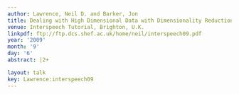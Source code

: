 ```yaml
---
author: Lawrence, Neil D. and Barker, Jon
title: Dealing with High Dimensional Data with Dimensionality Reduction
venue: Interspeech Tutorial, Brighton, U.K.
linkpdf: ftp://ftp.dcs.shef.ac.uk/home/neil/interspeech09.pdf
year: '2009'
month: '9'
day: '6'
abstract: |2+

layout: talk
key: Lawrence:interspeech09
---
```

